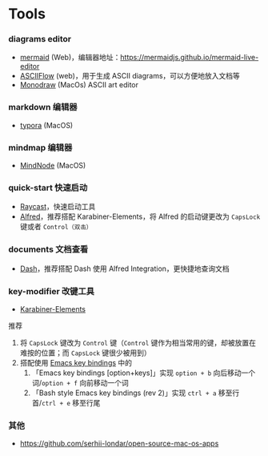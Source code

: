 # Tools

### diagrams editor
- [mermaid](https://mermaidjs.github.io/) (Web)，编辑器地址：https://mermaidjs.github.io/mermaid-live-editor
- [ASCIIFlow](http://asciiflow.com) (web)，用于生成 ASCII diagrams，可以方便地放入文档等
- [Monodraw](https://monodraw.helftone.com) (MacOs) ASCII art editor

### markdown 编辑器
- [typora](https://typora.io/) (MacOS)

### mindmap 编辑器
- [MindNode](https://mindnode.com/) (MacOS)

### quick-start 快速启动
- [Raycast](http://raycast.com)，快速启动工具
- [Alfred](https://www.alfredapp.com)，推荐搭配 Karabiner-Elements，将 Alfred 的启动键更改为 `CapsLock` 键或者 `Control（双击）`

### documents 文档查看
- [Dash](https://kapeli.com/dash)，推荐搭配 Dash 使用 Alfred Integration，更快捷地查询文档

### key-modifier 改键工具
- [Karabiner-Elements](https://pqrs.org/osx/karabiner/)

推荐
1. 将 `CapsLock` 键改为 `Control` 键（`Control` 键作为相当常用的键，却被放置在难按的位置；而 `CapsLock` 键很少被用到）
1. 搭配使用 [Emacs key bindings](https://pqrs.org/osx/karabiner/complex_modifications/#emacs_key_bindings) 中的
    1. 「Emacs key bindings [option+keys]」实现 `option + b` 向后移动一个词/`option + f` 向前移动一个词
    1. 「Bash style Emacs key bindings (rev 2)」实现 `ctrl + a` 移至行首/`ctrl + e` 移至行尾

### 其他
- https://github.com/serhii-londar/open-source-mac-os-apps
